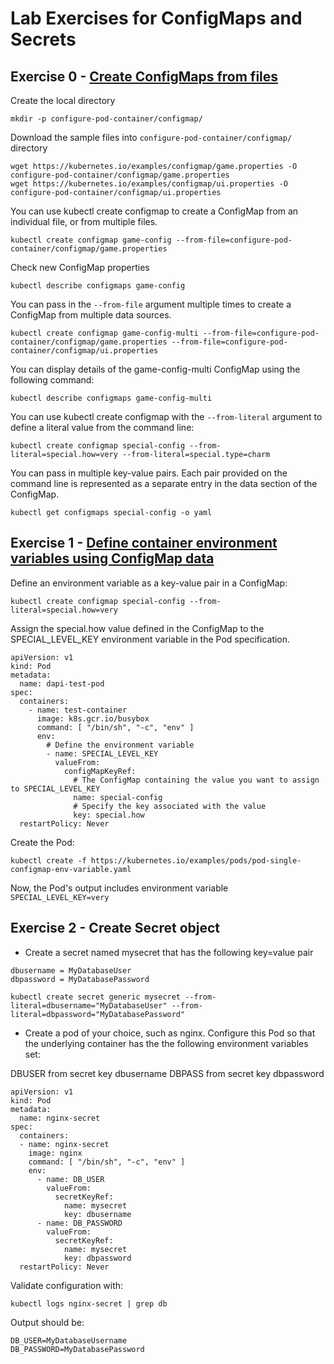 # Lab Exercises for ConfigMaps and Secrets

## Exercise 0 - [Create ConfigMaps from files](https://kubernetes.io/docs/tasks/configure-pod-container/configure-pod-configmap/#create-configmaps-from-files)

Create the local directory

```shell
mkdir -p configure-pod-container/configmap/
```

Download the sample files into `configure-pod-container/configmap/` directory

```shell
wget https://kubernetes.io/examples/configmap/game.properties -O configure-pod-container/configmap/game.properties
wget https://kubernetes.io/examples/configmap/ui.properties -O configure-pod-container/configmap/ui.properties
```

You can use kubectl create configmap to create a ConfigMap from an individual file, or from multiple files.

```shell
kubectl create configmap game-config --from-file=configure-pod-container/configmap/game.properties
```

Check new ConfigMap properties

```shell
kubectl describe configmaps game-config
```

You can pass in the `--from-file` argument multiple times to create a ConfigMap from multiple data sources.

```shell
kubectl create configmap game-config-multi --from-file=configure-pod-container/configmap/game.properties --from-file=configure-pod-container/configmap/ui.properties
```

You can display details of the game-config-multi ConfigMap using the following command:

```shell
kubectl describe configmaps game-config-multi
```

You can use kubectl create configmap with the `--from-literal` argument to define a literal value from the command line:

```shell
kubectl create configmap special-config --from-literal=special.how=very --from-literal=special.type=charm
```

You can pass in multiple key-value pairs. Each pair provided on the command line is represented as a separate entry in the data section of the ConfigMap.

```shell
kubectl get configmaps special-config -o yaml
```

## Exercise 1 - [Define container environment variables using ConfigMap data](https://kubernetes.io/docs/tasks/configure-pod-container/configure-pod-configmap/#define-a-container-environment-variable-with-data-from-a-single-configmap)

Define an environment variable as a key-value pair in a ConfigMap:

```shell
kubectl create configmap special-config --from-literal=special.how=very
```

Assign the special.how value defined in the ConfigMap to the SPECIAL_LEVEL_KEY environment variable in the Pod specification.

```
apiVersion: v1
kind: Pod
metadata:
  name: dapi-test-pod
spec:
  containers:
    - name: test-container
      image: k8s.gcr.io/busybox
      command: [ "/bin/sh", "-c", "env" ]
      env:
        # Define the environment variable
        - name: SPECIAL_LEVEL_KEY
          valueFrom:
            configMapKeyRef:
              # The ConfigMap containing the value you want to assign to SPECIAL_LEVEL_KEY
              name: special-config
              # Specify the key associated with the value
              key: special.how
  restartPolicy: Never
```

Create the Pod:

```shell
kubectl create -f https://kubernetes.io/examples/pods/pod-single-configmap-env-variable.yaml
```

Now, the Pod's output includes environment variable `SPECIAL_LEVEL_KEY=very`


## Exercise 2 - Create Secret object

* Create a secret named mysecret that has the following key=value pair
```
dbusername = MyDatabaseUser
dbpassword = MyDatabasePassword
```

```shell
kubectl create secret generic mysecret --from-literal=dbusername="MyDatabaseUser" --from-literal=dbpassword="MyDatabasePassword"
```

* Create a pod of your choice, such as nginx. Configure this Pod so that the underlying container has the the following environment variables set:

DBUSER from secret key dbusername
DBPASS from secret key dbpassword

```shell
apiVersion: v1
kind: Pod
metadata:
  name: nginx-secret
spec:
  containers:
  - name: nginx-secret
    image: nginx
    command: [ "/bin/sh", "-c", "env" ]
    env:
      - name: DB_USER
        valueFrom:
          secretKeyRef:
            name: mysecret
            key: dbusername
      - name: DB_PASSWORD
        valueFrom:
          secretKeyRef:
            name: mysecret
            key: dbpassword
  restartPolicy: Never
``` 

Validate configuration with:

```shell
kubectl logs nginx-secret | grep db
```

Output should be:

```
DB_USER=MyDatabaseUsername
DB_PASSWORD=MyDatabasePassword
```



